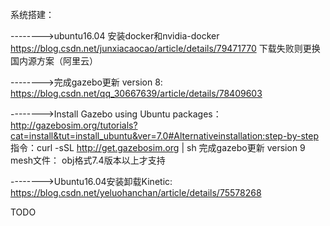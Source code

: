 
系统搭建：

-------->ubuntu16.04 安装docker和nvidia-docker
https://blog.csdn.net/junxiacaocao/article/details/79471770
下载失败则更换国内源方案（阿里云）


-------->完成gazebo更新 version 8:
https://blog.csdn.net/qq_30667639/article/details/78409603


-------->Install Gazebo using Ubuntu packages：
http://gazebosim.org/tutorials?cat=install&tut=install_ubuntu&ver=7.0#Alternativeinstallation:step-by-step
指令：curl -sSL http://get.gazebosim.org | sh 
完成gazebo更新 version 9
mesh文件： obj格式7.4版本以上才支持



-------->Ubuntu16.04安装卸载Kinetic:
https://blog.csdn.net/yeluohanchan/article/details/75578268


TODO

